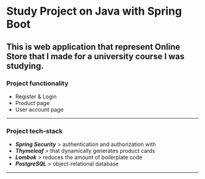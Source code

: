 # Study Project on Java with Spring Boot

## This is web application that represent Online Store that I made for a university course I was studying.

### Project functionality
* Register & Login
* Product page 
* User account page 

---

### Project tech-stack
* ***Spring Security*** > authentication and authorization with 
* ***Thymeleaf*** > that dynamically generates product cards
* ***Lombok*** > reduces the amount of boilerplate code
* ***PostgreSQL*** > object-relational database

---
